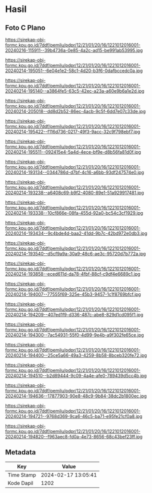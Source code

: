 # Hasil

## Foto C Plano

https://sirekap-obj-formc.kpu.go.id/7ddf/pemilu/pdpr/12/21/01/20/16/1221012016001-20240216-115911--39b4736a-0e85-4a2c-ad15-be991ab53995.jpg

https://sirekap-obj-formc.kpu.go.id/7ddf/pemilu/pdpr/12/21/01/20/16/1221012016001-20240214-195051--6e04e1e2-58c1-4d20-b3f6-0dafbccedc0a.jpg

https://sirekap-obj-formc.kpu.go.id/7ddf/pemilu/pdpr/12/21/01/20/16/1221012016001-20240214-195140--a3864fe5-63c5-42ec-a23a-a60e9b6a1e2d.jpg

https://sirekap-obj-formc.kpu.go.id/7ddf/pemilu/pdpr/12/21/01/20/16/1221012016001-20240214-205018--dd8d2b52-86ec-4acb-9c5f-6dd7e07c33de.jpg

https://sirekap-obj-formc.kpu.go.id/7ddf/pemilu/pdpr/12/21/01/20/16/1221012016001-20240214-195422--f116d736-0217-49f3-9acc-32c9f798ebf7.jpg

https://sirekap-obj-formc.kpu.go.id/7ddf/pemilu/pdpr/12/21/01/20/16/1221012016001-20240214-195511--092415e4-5a4d-4ece-bf9e-d8b56fa81d0f.jpg

https://sirekap-obj-formc.kpu.go.id/7ddf/pemilu/pdpr/12/21/01/20/16/1221012016001-20240214-193134--0344786d-d7bf-4c16-a6bb-93df247574e0.jpg

https://sirekap-obj-formc.kpu.go.id/7ddf/pemilu/pdpr/12/21/01/20/16/1221012016001-20240214-193238--a6408c69-b9f2-4080-89e1-51a929917481.jpg

https://sirekap-obj-formc.kpu.go.id/7ddf/pemilu/pdpr/12/21/01/20/16/1221012016001-20240214-193338--10cf866e-08fa-455d-92a0-bc54c3cf1929.jpg

https://sirekap-obj-formc.kpu.go.id/7ddf/pemilu/pdpr/12/21/01/20/16/1221012016001-20240214-193434--9c4bde4d-baa2-41dd-9b7c-42bd972e0db3.jpg

https://sirekap-obj-formc.kpu.go.id/7ddf/pemilu/pdpr/12/21/01/20/16/1221012016001-20240214-193540--d5cf9a9a-30a9-48c6-ae3c-95720d7b772a.jpg

https://sirekap-obj-formc.kpu.go.id/7ddf/pemilu/pdpr/12/21/01/20/16/1221012016001-20240214-193858--eced611d-da78-4fbf-88cf-c9df4e6689c1.jpg

https://sirekap-obj-formc.kpu.go.id/7ddf/pemilu/pdpr/12/21/01/20/16/1221012016001-20240214-194007--77555f69-325e-45b3-9457-1c1f8769bfcf.jpg

https://sirekap-obj-formc.kpu.go.id/7ddf/pemilu/pdpr/12/21/01/20/16/1221012016001-20240214-194209--407ed1f9-d336-487c-abe8-829d1cd095f1.jpg

https://sirekap-obj-formc.kpu.go.id/7ddf/pemilu/pdpr/12/21/01/20/16/1221012016001-20240214-194300--7ac54931-55f0-4d99-9e4b-a9f302fe65ce.jpg

https://sirekap-obj-formc.kpu.go.id/7ddf/pemilu/pdpr/12/21/01/20/16/1221012016001-20240214-194400--25ce5a66-49a3-4259-8b58-8bceb320fe72.jpg

https://sirekap-obj-formc.kpu.go.id/7ddf/pemilu/pdpr/12/21/01/20/16/1221012016001-20240214-194510--b2d89444-9c09-4a4e-afe0-789439d5cc4b.jpg

https://sirekap-obj-formc.kpu.go.id/7ddf/pemilu/pdpr/12/21/01/20/16/1221012016001-20240214-194636--17877903-90e8-48c9-9b84-38dc2b1800ec.jpg

https://sirekap-obj-formc.kpu.go.id/7ddf/pemilu/pdpr/12/21/01/20/16/1221012016001-20240214-194721--9768d369-9ca6-46c5-ba71-e95fe21cf0a8.jpg

https://sirekap-obj-formc.kpu.go.id/7ddf/pemilu/pdpr/12/21/01/20/16/1221012016001-20240214-194820--f963aec8-fd0a-4e73-8656-68c43bef23ff.jpg


## Metadata

| Key        | Value               |
| ---------- | ------------------- |
| Time Stamp | 2024-02-17 13:05:41 |
| Kode Dapil | 1202                |



